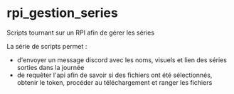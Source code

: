 # rpi_gestion_series
Scripts tournant sur un RPI afin de gérer les séries

La série de scripts permet :
- d'envoyer un message discord avec les noms, visuels et lien des séries sorties dans la journée
- de requêter l'api afin de savoir si des fichiers ont été sélectionnés, obtenir le token, procéder au téléchargement et ranger les fichiers
